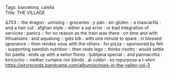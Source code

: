Tags: barcelona, calella      
Title: THE VILLAGE
  
∆703 :: the dragon : unrising :: groceries : y pán : sin glúten :: a mascarilla : and a hair cut : afghan style :: either a sql error : or bad integration of services : panics :: for no reason as the train was there : on time and with lithuanians : and aqualung :: gets bib : with one minute to spare : in blessed ignorance :: then rendez vous with the others : for pizza :: sponsored by felt : supporting swedish nutrition :: then rests legs :: thinks risotto : would settle for paella : ends up with a señor flores : ljubljana special :: and pannacotta : kiricocho :: neither curtains nor blinds : at colibri : so repurpose a t-shirt
<https://eitvrecords.bandcamp.com/album/echoes-in-the-valley-vol-3>  